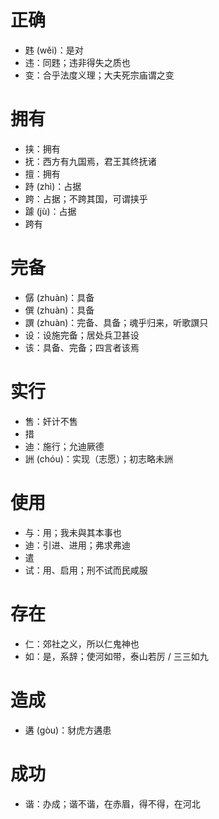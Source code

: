 
# 正确
* 韪 (wěi)：是对
* 违：同韪；违非得失之质也
* 变：合乎法度义理；大夫死宗庙谓之变
# 拥有
* 挟：拥有
* 抚：西方有九国焉，君王其终抚诸
* 擅：拥有
* 跱 (zhì)：占据
* 跨：占据；不跨其国，可谓挟乎
* 躆 (jù)：占据
* 跨有
# 完备
* 僝 (zhuàn)：具备
* 僎 (zhuàn)：具备
* 譔 (zhuàn)：完备、具备；魂乎归来，听歌譔只
* 设：设施完备；居处兵卫甚设
* 该：具备、完备；四言者该焉

# 实行
* 售：奸计不售
* 措
* 迪：施行；允迪厥德
* 詶 (chóu)：实现（志愿）；初志略未詶
# 使用
* 与：用；我未與其本事也
* 迪：引进、进用；弗求弗迪
* 遣
* 试：用、启用；刑不试而民咸服
# 存在
* 仁：郊社之义，所以仁鬼神也
* 如：是，系辞；使河如带，泰山若厉 / 三三如九
# 造成
* 遘 (gòu)：豺虎方遘患
# 成功
* 谐：办成；谐不谐，在赤眉，得不得，在河北